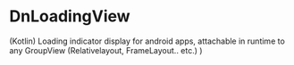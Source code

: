 # DnLoadingView
(Kotlin) Loading indicator display for android apps, attachable in runtime to any GroupView (Relativelayout, FrameLayout.. etc.) )
